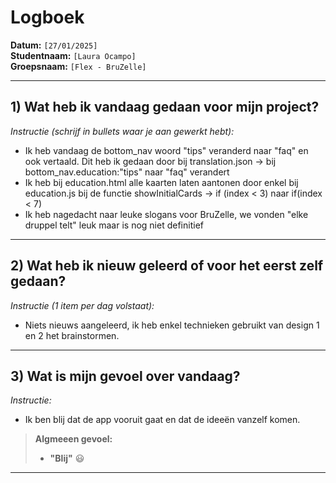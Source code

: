 # Logboek

**Datum:** `[27/01/2025]`  
**Studentnaam:** `[Laura Ocampo]`  
**Groepsnaam:** `[Flex - BruZelle]`

---

## 1) Wat heb ik vandaag gedaan voor mijn project?

_Instructie (schrijf in bullets waar je aan gewerkt hebt):_

- Ik heb vandaag de bottom_nav woord "tips" veranderd naar "faq" en ook vertaald. Dit heb ik gedaan door bij translation.json -> bij bottom_nav.education:"tips" naar "faq" verandert
- Ik heb bij education.html alle kaarten laten aantonen door enkel bij education.js bij de functie showInitialCards -> if (index < 3) naar if(index < 7)
- Ik heb nagedacht naar leuke slogans voor BruZelle, we vonden "elke druppel telt" leuk maar is nog niet definitief

---

## 2) Wat heb ik nieuw geleerd of voor het eerst zelf gedaan?

_Instructie (1 item per dag volstaat):_

- Niets nieuws aangeleerd, ik heb enkel technieken gebruikt van design 1 en 2 het brainstormen.

---

## 3) Wat is mijn gevoel over vandaag?

_Instructie:_

- Ik ben blij dat de app vooruit gaat en dat de ideeën vanzelf komen.

> **Algmeeen gevoel:**
>
> - **"Blij"** :smiley:


---

